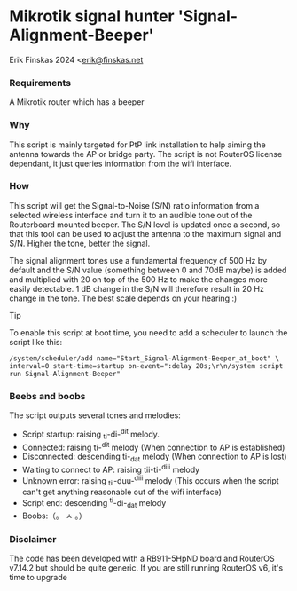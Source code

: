 # Mikrotik signal hunter 'Signal-Alignment-Beeper'
Erik Finskas 2024 <erik@finskas.net

### Requirements
A Mikrotik router which has a beeper

### Why
This script is mainly targeted for PtP link installation to help aiming the antenna towards the AP or bridge party.
The script is not RouterOS license dependant, it just queries information from the wifi interface.

### How
This script will get the Signal-to-Noise (S/N) ratio information from a selected wireless interface
and turn it to an audible tone out of the Routerboard mounted beeper.
The S/N level is updated once a second, so that this tool can be used to adjust the antenna to
the maximum signal and S/N. Higher the tone, better the signal.

The signal alignment tones use a fundamental frequency of 500 Hz by default and the S/N value 
(something between 0 and 70dB maybe) is added and multiplied with 20 on top of the 500 Hz to make
the changes more easily detectable. 1 dB change in the S/N will therefore result in 20 Hz change in the tone.
The best scale depends on your hearing :) 

> [!TIP]
> To enable this script at boot time, you need to add a scheduler to launch the script like this:
> ```
> /system/scheduler/add name="Start_Signal-Alignment-Beeper_at_boot" \
> interval=0 start-time=startup on-event=":delay 20s;\r\n/system script run Signal-Alignment-Beeper"
> ```

### Beebs and boobs
The script outputs several tones and melodies:
* Script startup: raising <sub>ti</sub>-di-<sup>dit</sup> melody.
* Connected: raising ti-<sup>dit</sup> melody (When connection to AP is established)
* Disconnected: descending ti-<sub>dat</sub> melody (When connection to AP is lost)
* Waiting to connect to AP: raising tii-ti-<sup>diii</sup> melody
* Unknown error: raising <sub>tii</sub>-duu-<sup>diii</sup> melody (This occurs when the script can't get anything reasonable out of the wifi interface)
* Script end: descending <sup>ti</sup>-di-<sub>dat</sub> melody
* Boobs:（。 ㅅ 。）

### Disclaimer
The code has been developed with a RB911-5HpND board and RouterOS v7.14.2 but should be quite generic.
If you are still running RouterOS v6, it's time to upgrade
